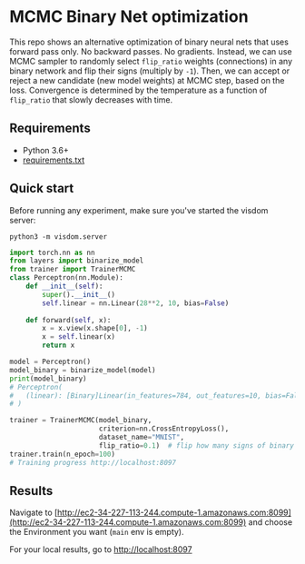 # MCMC Binary Net optimization

This repo shows an alternative optimization of binary neural nets that uses forward pass only. No backward passes. No gradients. Instead, we can use MCMC sampler to randomly select `flip_ratio` weights (connections) in any binary network and flip their signs (multiply by `-1`). Then, we can accept or reject a new candidate (new model weights) at MCMC step, based on the loss. Convergence is determined by the temperature as a function of `flip_ratio` that slowly decreases with time.

## Requirements

* Python 3.6+
* [requirements.txt](requirements.txt)


## Quick start

Before running any experiment, make sure you've started the visdom server:

`python3 -m visdom.server`

```python
import torch.nn as nn
from layers import binarize_model
from trainer import TrainerMCMC
class Perceptron(nn.Module):
    def __init__(self):
        super().__init__()
        self.linear = nn.Linear(28**2, 10, bias=False)
    
    def forward(self, x):
        x = x.view(x.shape[0], -1)
        x = self.linear(x)
        return x

model = Perceptron()
model_binary = binarize_model(model)
print(model_binary)
# Perceptron(
#   (linear): [Binary]Linear(in_features=784, out_features=10, bias=False)
# )

trainer = TrainerMCMC(model_binary,
                      criterion=nn.CrossEntropyLoss(),
                      dataset_name="MNIST",
                      flip_ratio=0.1)  # flip how many signs of binary weights at MCMC step
trainer.train(n_epoch=100)
# Training progress http://localhost:8097
```

## Results

Navigate to [http://ec2-34-227-113-244.compute-1.amazonaws.com:8099](http://ec2-34-227-113-244.compute-1.amazonaws.com:8099) and choose the Environment you want (`main` env is empty).

For your local results, go to [http://localhost:8097](http://localhost:8097)